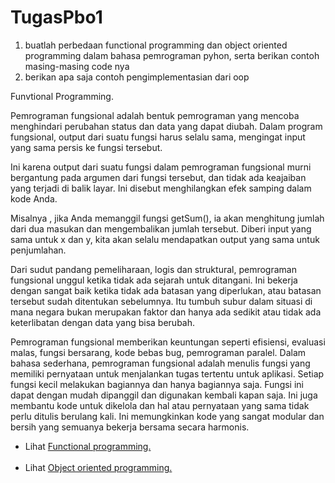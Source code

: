 # TugasPbo1
1. buatlah perbedaan functional programming dan object oriented programming dalam bahasa pemrograman pyhon, serta berikan contoh masing-masing code nya
2. berikan apa saja contoh pengimplementasian dari oop

Funvtional Programming.

Pemrograman fungsional adalah bentuk pemrograman yang mencoba menghindari perubahan status dan data yang dapat diubah. Dalam program fungsional, output dari suatu fungsi harus selalu sama, mengingat input yang sama persis ke fungsi tersebut.

Ini karena output dari suatu fungsi dalam pemrograman fungsional murni bergantung pada argumen dari fungsi tersebut, dan tidak ada keajaiban yang terjadi di balik layar. Ini disebut menghilangkan efek samping dalam kode Anda.

Misalnya , jika Anda memanggil fungsi getSum(), ia akan menghitung jumlah dari dua masukan dan mengembalikan jumlah tersebut. Diberi input yang sama untuk x dan y, kita akan selalu mendapatkan output yang sama untuk penjumlahan.

Dari sudut pandang pemeliharaan, logis dan struktural, pemrograman fungsional unggul ketika tidak ada sejarah untuk ditangani. Ini bekerja dengan sangat baik ketika tidak ada batasan yang diperlukan, atau batasan tersebut sudah ditentukan sebelumnya. Itu tumbuh subur dalam situasi di mana negara bukan merupakan faktor dan hanya ada sedikit atau tidak ada keterlibatan dengan data yang bisa berubah.

Pemrograman fungsional memberikan keuntungan seperti efisiensi, evaluasi malas, fungsi bersarang, kode bebas bug, pemrograman paralel. Dalam bahasa sederhana, pemrograman fungsional adalah menulis fungsi yang memiliki pernyataan untuk menjalankan tugas tertentu untuk aplikasi. Setiap fungsi kecil melakukan bagiannya dan hanya bagiannya saja. Fungsi ini dapat dengan mudah dipanggil dan digunakan kembali kapan saja. Ini juga membantu kode untuk dikelola dan hal atau pernyataan yang sama tidak perlu ditulis berulang kali. Ini memungkinkan kode yang sangat modular dan bersih yang semuanya bekerja bersama secara harmonis.
- Lihat <a href="https://github.com/Dlann12/TugasPbo1/blob/main/fp.py">Functional programming.</a><br><br>
- Lihat <a href=https://github.com/Dlann12/TugasPbo1/blob/main/oop.py>Object oriented programming.</a><br><br>


